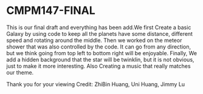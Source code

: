 # CMPM147-FINAL

This is our final draft and everything has been add.We first Create a basic Galaxy by using code to keep all the planets have some distance, different speed and rotating around the middle. Then we worked on the meteor shower that was also controlled by the code. It can go from any direction, but we think going from top left to bottom right will be enjoyable. Finally, We add a hidden background that the star will be twinklin, but it is not obvious, just to make it more interesting. Also Creating a music that really matches our theme.

Thank you for your viewing
Credit: ZhiBin Huang, Uni Huang, Jimmy Lu
